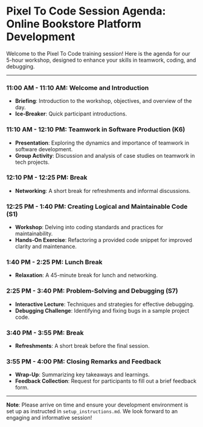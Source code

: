 # Pixel To Code Session Agenda: Online Bookstore Platform Development

Welcome to the Pixel To Code training session! Here is the agenda for our 5-hour workshop, designed to enhance your skills in teamwork, coding, and debugging.

---

### 11:00 AM - 11:10 AM: Welcome and Introduction
- **Briefing**: Introduction to the workshop, objectives, and overview of the day.
- **Ice-Breaker**: Quick participant introductions.

### 11:10 AM - 12:10 PM: Teamwork in Software Production (K6)
- **Presentation**: Exploring the dynamics and importance of teamwork in software development.
- **Group Activity**: Discussion and analysis of case studies on teamwork in tech projects.

### 12:10 PM - 12:25 PM: Break
- **Networking**: A short break for refreshments and informal discussions.

### 12:25 PM - 1:40 PM: Creating Logical and Maintainable Code (S1)
- **Workshop**: Delving into coding standards and practices for maintainability.
- **Hands-On Exercise**: Refactoring a provided code snippet for improved clarity and maintenance.

### 1:40 PM - 2:25 PM: Lunch Break
- **Relaxation**: A 45-minute break for lunch and networking.

### 2:25 PM - 3:40 PM: Problem-Solving and Debugging (S7)
- **Interactive Lecture**: Techniques and strategies for effective debugging.
- **Debugging Challenge**: Identifying and fixing bugs in a sample project code.

### 3:40 PM - 3:55 PM: Break
- **Refreshments**: A short break before the final session.

### 3:55 PM - 4:00 PM: Closing Remarks and Feedback
- **Wrap-Up**: Summarizing key takeaways and learnings.
- **Feedback Collection**: Request for participants to fill out a brief feedback form.

---

**Note**: Please arrive on time and ensure your development environment is set up as instructed in `setup_instructions.md`. We look forward to an engaging and informative session!